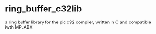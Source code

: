 # ring_buffer_c32lib
a ring buffer library for the pic c32 compiler, written in C and compatible iwth MPLABX
